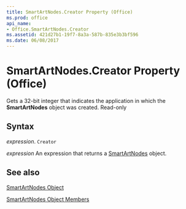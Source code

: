 ```yaml
---
title: SmartArtNodes.Creator Property (Office)
ms.prod: office
api_name:
- Office.SmartArtNodes.Creator
ms.assetid: 421d27b1-19f7-8a3a-587b-835e3b3bf596
ms.date: 06/08/2017
---
```



# SmartArtNodes.Creator Property (Office)

Gets a 32-bit integer that indicates the application in which the  **SmartArtNodes** object was created. Read-only


## Syntax

 _expression_. `Creator`

 _expression_ An expression that returns a [SmartArtNodes](./Office.SmartArtNodes.md) object.


## See also


[SmartArtNodes Object](Office.SmartArtNodes.md)



[SmartArtNodes Object Members](./overview/smartartnodes-members-office.md)

